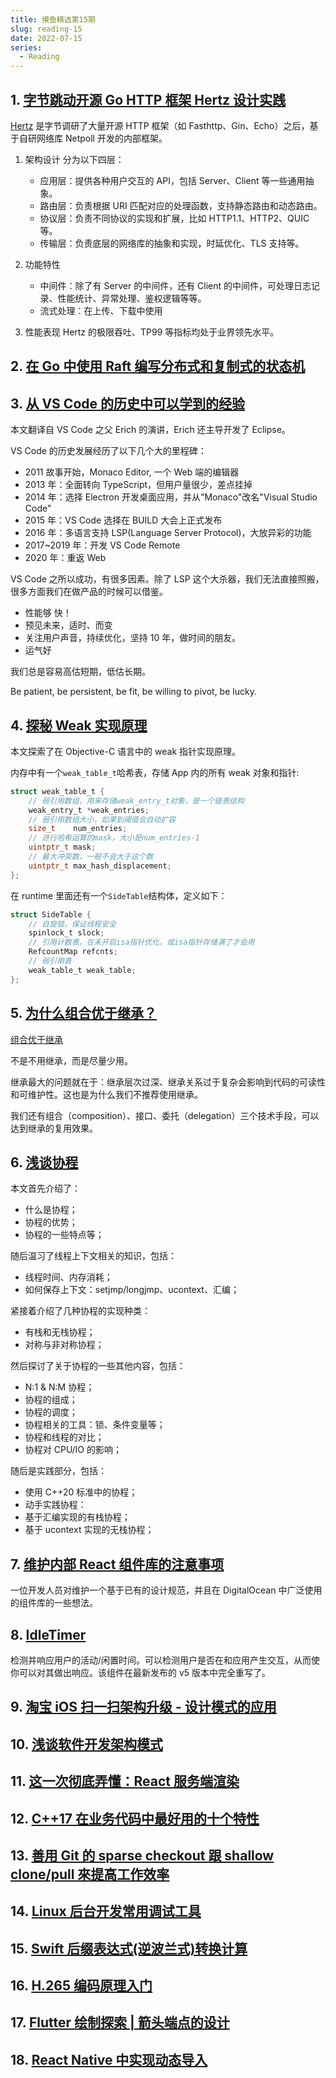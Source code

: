 ```yaml
---
title: 摸鱼精选第15期
slug: reading-15
date: 2022-07-15
series:
  - Reading
---
```


## 1. [字节跳动开源 Go HTTP 框架 Hertz 设计实践](https://mp.weixin.qq.com/s/1rBn8yAT0FvgmcuxnSdTPg)

[Hertz](https://github.com/cloudwego/hertz) 是字节调研了大量开源 HTTP 框架（如 Fasthttp、Gin、Echo）之后，基于自研网络库 Netpoll 开发的内部框架。

1. 架构设计
   分为以下四层：

   - 应用层：提供各种用户交互的 API，包括 Server、Client 等一些通用抽象。
   - 路由层：负责根据 URI 匹配对应的处理函数，支持静态路由和动态路由。
   - 协议层：负责不同协议的实现和扩展，比如 HTTP1.1、HTTP2、QUIC 等。
   - 传输层：负责底层的网络库的抽象和实现，时延优化、TLS 支持等。

2. 功能特性

   - 中间件：除了有 Server 的中间件，还有 Client 的中间件，可处理日志记录、性能统计、异常处理、鉴权逻辑等等。
   - 流式处理：在上传、下载中使用

3. 性能表现
   Hertz 的极限吞吐、TP99 等指标均处于业界领先水平。

## 2. [在 Go 中使用 Raft 编写分布式和复制式的状态机](https://secretofcss.com/2022/06/20/writing-distributed-and-replicated-state-machine-in-golang-using-raft-by-sanad-haj-may-2022/)

## 3. [从 VS Code 的历史中可以学到的经验](https://mp.weixin.qq.com/s/FEYkzmIUCTfkc1HMza-A_w)

本文翻译自 VS Code 之父 Erich 的演讲，Erich 还主导开发了 Eclipse。

VS Code 的历史发展经历了以下几个大的里程碑：

- 2011 故事开始，Monaco Editor, 一个 Web 端的编辑器
- 2013 年：全面转向 TypeScript，但用户量很少，差点挂掉
- 2014 年：选择 Electron 开发桌面应用，并从"Monaco"改名"Visual Studio Code"
- 2015 年：VS Code 选择在 BUILD 大会上正式发布
- 2016 年：多语言支持 LSP(Language Server Protocol)，大放异彩的功能
- 2017~2019 年：开发 VS Code Remote
- 2020 年：重返 Web

VS Code 之所以成功，有很多因素。除了 LSP 这个大杀器，我们无法直接照搬，很多方面我们在做产品的时候可以借鉴。

- 性能够 快！
- 预见未来，适时、而变
- 关注用户声音，持续优化，坚持 10 年，做时间的朋友。
- 运气好

我们总是容易高估短期，低估长期。

Be patient, be persistent, be fit, be willing to pivot, be lucky.

## 4. [探秘 Weak 实现原理](https://mp.weixin.qq.com/s/OxePl6fBKYFOeL_tHN8UAA)

本文探索了在 Objective-C 语言中的 weak 指针实现原理。

内存中有一个`weak_table_t`哈希表，存储 App 内的所有 weak 对象和指针:

```c
struct weak_table_t {
    // 弱引用数组，用来存储weak_entry_t对象，是一个链表结构
    weak_entry_t *weak_entries;
    // 弱引用数组大小，如果到阈值会自动扩容
    size_t    num_entries;
    // 进行哈希运算的mask，大小是num_entries-1
    uintptr_t mask;
    // 最大冲突数，一般不会大于这个数
    uintptr_t max_hash_displacement;
};
```

在 runtime 里面还有一个`SideTable`结构体，定义如下：

```c
struct SideTable {
    // 自旋锁，保证线程安全
    spinlock_t slock;
    // 引用计数表，在未开启isa指针优化，或isa指针存储满了才会用
    RefcountMap refcnts;
    // 弱引用表
    weak_table_t weak_table;
};
```

## 5. [为什么组合优于继承？](https://mp.weixin.qq.com/s/4_--J-w-u2irpuT5LUgqMA)

[组合优于继承](https://mp.weixin.qq.com/s/xolVVy1zfdX0nE_HmiBhRg)

不是不用继承，而是尽量少用。

继承最大的问题就在于：继承层次过深、继承关系过于复杂会影响到代码的可读性和可维护性。这也是为什么我们不推荐使用继承。

我们还有组合（composition）、接口、委托（delegation）三个技术手段，可以达到继承的复用效果。

## 6. [​ 浅谈协程](https://mp.weixin.qq.com/s/SyWjLg3lYx3pIJQfEtik8Q)

本文首先介绍了：

- 什么是协程；
- 协程的优势；
- 协程的一些特点等；

随后温习了线程上下文相关的知识，包括：

- 线程时间、内存消耗；
- 如何保存上下文：setjmp/longjmp、ucontext、汇编；

紧接着介绍了几种协程的实现种类：

- 有栈和无栈协程；
- 对称与非对称协程；

然后探讨了关于协程的一些其他内容，包括：

- N:1 & N:M 协程；
- 协程的组成；
- 协程的调度；
- 协程相关的工具：锁、条件变量等；
- 协程和线程的对比；
- 协程对 CPU/IO 的影响；

随后是实践部分，包括：

- 使用 C++20 标准中的协程；
- 动手实践协程：
- 基于汇编实现的有栈协程；
- 基于 ucontext 实现的无栈协程；

## 7. [维护内部 React 组件库的注意事项](https://www.gabe.pizza/notes-on-component-libraries/)

一位开发人员对维护一个基于已有的设计规范，并且在 DigitalOcean 中广泛使用的组件库的一些想法。

## 8. [IdleTimer](https://github.com/SupremeTechnopriest/react-idle-timer)

检测并响应用户的活动/闲置时间。可以检测用户是否在和应用产生交互，从而使你可以对其做出响应。该组件在最新发布的 v5 版本中完全重写了。

## 9. [淘宝 iOS 扫一扫架构升级 - 设计模式的应用](https://mp.weixin.qq.com/s/v3MWjZ4AcVxzVW6HfY9IiQ)

## 10. [浅谈软件开发架构模式](https://mp.weixin.qq.com/s/LCZNZRZVe2XhUqs1f0nFnA)

## 11. [这⼀次彻底弄懂：React 服务端渲染](https://mp.weixin.qq.com/s/j2rB8qE5OOPmLHAS7qdCrQ)

## 12. [C++17 在业务代码中最好用的十个特性](https://mp.weixin.qq.com/s/dbhGFfYYiDgPjcVx75FasA)

## 13. [善用 Git 的 sparse checkout 跟 shallow clone/pull 來提高工作效率](https://mp.weixin.qq.com/s/8BgNxmmNxUQD04AbTBHPLg)

## 14. [Linux 后台开发常用调试工具](https://mp.weixin.qq.com/s/cGltCajDWPoAhM6CbhyHqw)

## 15. [Swift 后缀表达式(逆波兰式)转换计算](https://mp.weixin.qq.com/s/JQwhi1quAefpC-s0eQzNXA)

## 16. [H.265 编码原理入门](https://mp.weixin.qq.com/s/tQo3_EffwUNOpH4DnobFzg)

## 17. [Flutter 绘制探索 | 箭头端点的设计](https://juejin.cn/post/7122610005408219172)

## 18. [React Native 中实现动态导入](https://zhuanlan.zhihu.com/p/535867372)

